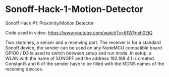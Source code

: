 # Sonoff-Hack-1-Motion-Detector
Sonoff Hack #1: Proximity/Motion Detector

Code used in video: https://www.youtube.com/watch?v=6fWFnxh0EiQ

Two sketches, a senser and a receiving part. The receiver is for a standard Sonoff device, the sender can be used on any NodeMCU compatible board
GPIO0 / D3 is used to switch between setup and run mode. In setup, a WLAN with the name of SONOFF and the address 192.168.4.1 is created.
Constant5 and 6 of the sender have to be filled with the MDNS names of the receiving devices.
